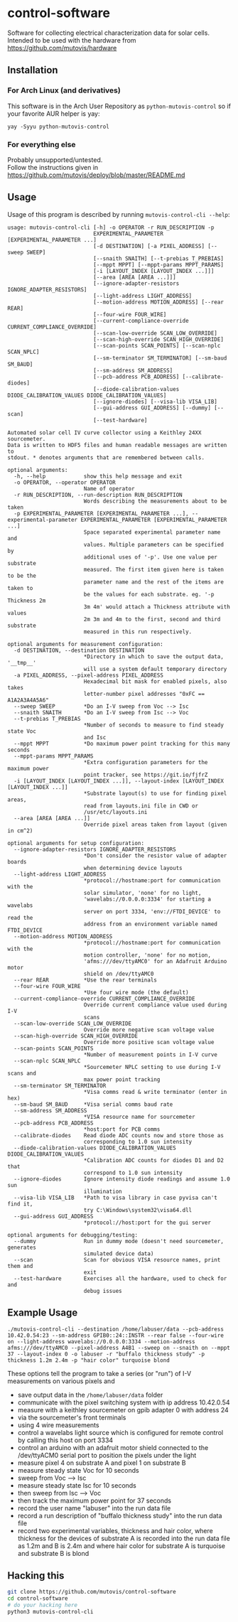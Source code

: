 # control-software
Software for collecting electrical characterization data for solar cells.  
Intended to be used with the hardware from https://github.com/mutovis/hardware

## Installation
### For Arch Linux (and derivatives)
This software is in the Arch User Repository as `python-mutovis-control` so if your favorite AUR helper is yay:
```
yay -Syyu python-mutovis-control
```
### For everything else
Probably unsupported/untested.  
Follow the instructions given in https://github.com/mutovis/deploy/blob/master/README.md

## Usage
Usage of this program is described by running `mutovis-control-cli --help`: 
```
usage: mutovis-control-cli [-h] -o OPERATOR -r RUN_DESCRIPTION -p
                           EXPERIMENTAL_PARAMETER [EXPERIMENTAL_PARAMETER ...]
                           [-d DESTINATION] [-a PIXEL_ADDRESS] [--sweep SWEEP]
                           [--snaith SNAITH] [--t-prebias T_PREBIAS]
                           [--mppt MPPT] [--mppt-params MPPT_PARAMS]
                           [-i [LAYOUT_INDEX [LAYOUT_INDEX ...]]]
                           [--area [AREA [AREA ...]]]
                           [--ignore-adapter-resistors IGNORE_ADAPTER_RESISTORS]
                           [--light-address LIGHT_ADDRESS]
                           [--motion-address MOTION_ADDRESS] [--rear REAR]
                           [--four-wire FOUR_WIRE]
                           [--current-compliance-override CURRENT_COMPLIANCE_OVERRIDE]
                           [--scan-low-override SCAN_LOW_OVERRIDE]
                           [--scan-high-override SCAN_HIGH_OVERRIDE]
                           [--scan-points SCAN_POINTS] [--scan-nplc SCAN_NPLC]
                           [--sm-terminator SM_TERMINATOR] [--sm-baud SM_BAUD]
                           [--sm-address SM_ADDRESS]
                           [--pcb-address PCB_ADDRESS] [--calibrate-diodes]
                           [--diode-calibration-values DIODE_CALIBRATION_VALUES DIODE_CALIBRATION_VALUES]
                           [--ignore-diodes] [--visa-lib VISA_LIB]
                           [--gui-address GUI_ADDRESS] [--dummy] [--scan]
                           [--test-hardware]

Automated solar cell IV curve collector using a Keithley 24XX sourcemeter.
Data is written to HDF5 files and human readable messages are written to
stdout. * denotes arguments that are remembered between calls.

optional arguments:
  -h, --help            show this help message and exit
  -o OPERATOR, --operator OPERATOR
                        Name of operator
  -r RUN_DESCRIPTION, --run-description RUN_DESCRIPTION
                        Words describing the measurements about to be taken
  -p EXPERIMENTAL_PARAMETER [EXPERIMENTAL_PARAMETER ...], --experimental-parameter EXPERIMENTAL_PARAMETER [EXPERIMENTAL_PARAMETER ...]
                        Space separated experimental parameter name and
                        values. Multiple parameters can be specified by
                        additional uses of '-p'. Use one value per substrate
                        measured. The first item given here is taken to be the
                        parameter name and the rest of the items are taken to
                        be the values for each substrate. eg. '-p Thickness 2m
                        3m 4m' would attach a Thickness attribute with values
                        2m 3m and 4m to the first, second and third substrate
                        measured in this run respectively.

optional arguments for measurement configuration:
  -d DESTINATION, --destination DESTINATION
                        *Directory in which to save the output data, '__tmp__'
                        will use a system default temporary directory
  -a PIXEL_ADDRESS, --pixel-address PIXEL_ADDRESS
                        Hexadecimal bit mask for enabled pixels, also takes
                        letter-number pixel addresses "0xFC == A1A2A3A4A5A6"
  --sweep SWEEP         *Do an I-V sweep from Voc --> Isc
  --snaith SNAITH       *Do an I-V sweep from Isc --> Voc
  --t-prebias T_PREBIAS
                        *Number of seconds to measure to find steady state Voc
                        and Isc
  --mppt MPPT           *Do maximum power point tracking for this many seconds
  --mppt-params MPPT_PARAMS
                        *Extra configuration parameters for the maximum power
                        point tracker, see https://git.io/fjfrZ
  -i [LAYOUT_INDEX [LAYOUT_INDEX ...]], --layout-index [LAYOUT_INDEX [LAYOUT_INDEX ...]]
                        *Substrate layout(s) to use for finding pixel areas,
                        read from layouts.ini file in CWD or
                        /usr/etc/layouts.ini
  --area [AREA [AREA ...]]
                        Override pixel areas taken from layout (given in cm^2)

optional arguments for setup configuration:
  --ignore-adapter-resistors IGNORE_ADAPTER_RESISTORS
                        *Don't consider the resistor value of adapter boards
                        when determining device layouts
  --light-address LIGHT_ADDRESS
                        *protocol://hostname:port for communication with the
                        solar simulator, 'none' for no light,
                        'wavelabs://0.0.0.0:3334' for starting a wavelabs
                        server on port 3334, 'env://FTDI_DEVICE' to read the
                        address from an environment variable named FTDI_DEVICE
  --motion-address MOTION_ADDRESS
                        *protocol://hostname:port for communication with the
                        motion controller, 'none' for no motion,
                        'afms:///dev/ttyAMC0' for an Adafruit Arduino motor
                        shield on /dev/ttyAMC0
  --rear REAR           *Use the rear terminals
  --four-wire FOUR_WIRE
                        *Use four wire mode (the default)
  --current-compliance-override CURRENT_COMPLIANCE_OVERRIDE
                        Override current compliance value used during I-V
                        scans
  --scan-low-override SCAN_LOW_OVERRIDE
                        Override more negative scan voltage value
  --scan-high-override SCAN_HIGH_OVERRIDE
                        Override more positive scan voltage value
  --scan-points SCAN_POINTS
                        *Number of measurement points in I-V curve
  --scan-nplc SCAN_NPLC
                        *Sourcemeter NPLC setting to use during I-V scans and
                        max power point tracking
  --sm-terminator SM_TERMINATOR
                        *Visa comms read & write terminator (enter in hex)
  --sm-baud SM_BAUD     *Visa serial comms baud rate
  --sm-address SM_ADDRESS
                        *VISA resource name for sourcemeter
  --pcb-address PCB_ADDRESS
                        *host:port for PCB comms
  --calibrate-diodes    Read diode ADC counts now and store those as
                        corresponding to 1.0 sun intensity
  --diode-calibration-values DIODE_CALIBRATION_VALUES DIODE_CALIBRATION_VALUES
                        *Calibration ADC counts for diodes D1 and D2 that
                        correspond to 1.0 sun intensity
  --ignore-diodes       Ignore intensity diode readings and assume 1.0 sun
                        illumination
  --visa-lib VISA_LIB   *Path to visa library in case pyvisa can't find it,
                        try C:\Windows\system32\visa64.dll
  --gui-address GUI_ADDRESS
                        *protocol://host:port for the gui server

optional arguments for debugging/testing:
  --dummy               Run in dummy mode (doesn't need sourcemeter, generates
                        simulated device data)
  --scan                Scan for obvious VISA resource names, print them and
                        exit
  --test-hardware       Exercises all the hardware, used to check for and
                        debug issues
```

## Example Usage
```
./mutovis-control-cli --destination /home/labuser/data --pcb-address 10.42.0.54:23 --sm-address GPIB0::24::INSTR --rear false --four-wire on --light-address wavelabs://0.0.0.0:3334 --motion-address afms:///dev/ttyAMC0 --pixel-address A4B1 --sweep on --snaith on --mppt 37 --layout-index 0 -o labuser -r "buffalo thickness study" -p thickness 1.2m 2.4m -p "hair color" turquoise blond
```
These options tell the program to take a series (or "run") of I-V measurements on various pixels and
- save output data in the `/home/labuser/data` folder
- communicate with the pixel switching system with ip address 10.42.0.54
- measure with a keithley sourcemeter on gpib adapter 0 with address 24
- via the sourcemeter's front terminals
- using 4 wire measurements
- control a wavelabs light source which is configured for remote control by calling this host on port 3334
- control an arduino with an adafruit motor shield connected to the /dev/ttyACM0 serial port to position the pixels under the light
- measure pixel 4 on substrate A and pixel 1 on substrate B
- measure steady state Voc for 10 seconds
- sweep from Voc --> Isc
- measure steady state Isc for 10 seconds
- then sweep from Isc --> Voc
- then track the maximum power point for 37 seconds
- record the user name "labuser" into the run data file
- record a run description of "buffalo thickness study" into the run data file
- record two experimental variables, thickness and hair color, where thickness for the devices of substrate A is recorded into the run data file as 1.2m and B is 2.4m and where hair color for substrate A is turquoise and substrate B is blond

## Hacking this
```bash
git clone https://github.com/mutovis/control-software
cd control-software
# do your hacking here
python3 mutovis-control-cli
```
